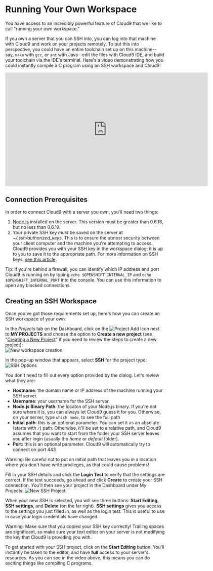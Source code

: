# Running Your Own Workspace

You have access to an incredibly powerful feature of Cloud9 that we like to call "running your own workspace."

If you own a server that you can SSH into, you can log into that machine with Cloud9 and work on your projects remotely. To put this into perspective, you could have an entire toolchain set up on this machine--say, `make` with `gcc`, or `ant` with Java--edit the files with Cloud9 IDE, and build your toolchain via the IDE's terminal. Here's a video demonstrating how you could instantly compile a C program using an SSH workspace and Cloud9:

<iframe width="640" height="360" src="https://www.youtube.com/embed/CogX0tqugi0" frameborder="0" allowfullscreen></iframe>

## Connection Prerequisites

In order to connect Cloud9 with a server you own, you'll need two things:

1. [Node.js](http://www.nodejs.org) installed on the server. This version must be greater than 0.6.16, but no less than 0.6.19.
2. Your private SSH key *must* be saved on the server at _~/.ssh/authorized_keys_. This is to ensure the utmost security between your client computer and the machine you're attempting to access. Cloud9 provides you with your SSH key in the workspace dialog; it is up to you to save it to the appropriate path. For more information on SSH keys, [see this article](http://www.eng.cam.ac.uk/help/jpmg/ssh/authorized_keys_howto.html).

Tip: If you're behind a firewall, you can identify which IP address and port Cloud9 is running on by typing `echo $OPENSHIFT_INTERNAL_IP` and `echo $OPENSHIFT_INTERNAL_PORT` into the console. You can use this information to open any blocked connections.

## Creating an SSH Workspace

Once you've got those requirements set up, here's how you can create an SSH workspace of your own:

In the *Projects* tab on the Dashboard, click on the ![Project Add Icon](./icons/workspacePlusIcon.png) next to **MY PROJECTS** and choose the option to **Create a new project** (see "[Creating a New Project](./creating_new_workspace.html)" if you need to review the steps to create a new project):  
![New workspace creation](./images/newWorkspace.png)

In the pop-up window that appears, select **SSH** for the project type:  
![SSH Options](./images/SSHoptions.png)


You don't need to fill out every option provided by the dialog. Let's review what they are:

* **Hostname**: the domain name or IP address of the machine running your SSH server.
* **Username**: your username for the SSH server.
* **Node.js Binary Path**: the locaton of your Node.js binary. If you're not sure where it is, you can always let Cloud9 guess it for you. Otherwise, on your server, type `which node`, to see the full path
* **Initial path**: this is an optional parameter. You can set it as an absolute (starts with `/`) path. Otherwise, it'll be set to a relative path, and Cloud9 assumes that you want to start from the folder your SSH server leaves you after login (usually the _home_ or _default_ folder).
* **Port**: this is an optional parameter. Cloud9 will automatically try to connect on port 443

Warning: Be careful not to put an initial path that leaves you in a location where you don't have write privileges, as that could cause problems!

Fill in your SSH details and click the **Login Test** to verify that the settings are correct. If the test succeeds, go ahead and click **Create** to create your SSH connection. You'll then see your project in the Dashboard under My Projects:
![New SSH Project](./images/newSshWorkspace.png)

When your new SSH is selected, you will see three buttons: **Start Editing**, **SSH settings**, and **Delete** (on the far right). **SSH settings** gives you access to the settings you just filled in, as well as the login test. This is useful to use in case your login credentials have changed.

Warning: Make sure that you copied your SSH key correctly! Trailing spaces are significant, so make sure your text editor on your server is not modifying the key that Cloud9 is providing you with.

To get started with your SSH project, click on the **Start Editing** button. You'll instantly be taken to the editor, and have **full** access to your server's resources. As you can see in the video above, this means you can do exciting things like compiling C programs.